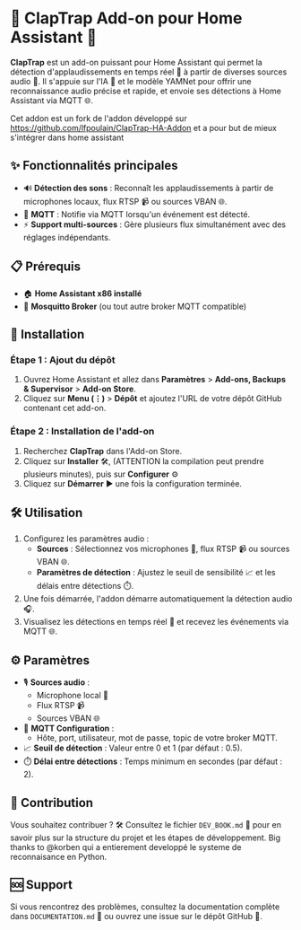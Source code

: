 # 🎉 ClapTrap Add-on pour Home Assistant 🎉

**ClapTrap** est un add-on puissant pour Home Assistant qui permet la détection d'applaudissements en temps réel 👏 à partir de diverses sources audio 🎤. Il s'appuie sur l'IA 🤖 et le modèle YAMNet pour offrir une reconnaissance audio précise et rapide, et envoie ses détections à Home Assistant via MQTT 🌐.

Cet addon est un fork de l'addon développé sur https://github.com/lfpoulain/ClapTrap-HA-Addon et a pour but de mieux s'intégrer dans home assistant

## ✨ Fonctionnalités principales

- 🔊 **Détection des sons** : Reconnaît les applaudissements à partir de microphones locaux, flux RTSP 📹 ou sources VBAN 🌐.
- 🔗 **MQTT** : Notifie via MQTT lorsqu'un événement est détecté.
- ⚡ **Support multi-sources** : Gère plusieurs flux simultanément avec des réglages indépendants.

## 📋 Prérequis

- 🏠 **Home Assistant x86 installé**
- 🔗 **Mosquitto Broker** (ou tout autre broker MQTT compatible)

## 🚀 Installation

### Étape 1 : Ajout du dépôt
1. Ouvrez Home Assistant et allez dans **Paramètres** > **Add-ons, Backups & Supervisor** > **Add-on Store**.
2. Cliquez sur **Menu (⋮)** > **Dépôt** et ajoutez l'URL de votre dépôt GitHub contenant cet add-on.

### Étape 2 : Installation de l'add-on
1. Recherchez **ClapTrap** dans l'Add-on Store.
2. Cliquez sur **Installer** 🛠️, (ATTENTION la compilation peut prendre plusieurs minutes), puis sur **Configurer** ⚙️
3. Cliquez sur **Démarrer** ▶️ une fois la configuration terminée.

## 🛠️ Utilisation

1. Configurez les paramètres audio :
   - **Sources** : Sélectionnez vos microphones 🎤, flux RTSP 📹 ou sources VBAN 🌐.
   - **Paramètres de détection** : Ajustez le seuil de sensibilité 📈 et les délais entre détections ⏱️.
2. Une fois démarrée, l'addon démarre automatiquement la détection audio 🎧.
3. Visualisez les détections en temps réel 👀 et recevez les événements via MQTT 🌐.

## ⚙️ Paramètres

- 🎙️ **Sources audio** :  
  - Microphone local 🎤  
  - Flux RTSP 📹  
  - Sources VBAN 🌐  
- 🔧 **MQTT Configuration** :  
  - Hôte, port, utilisateur, mot de passe, topic de votre broker MQTT.
- 📈 **Seuil de détection** : Valeur entre 0 et 1 (par défaut : 0.5).
- ⏱️ **Délai entre détections** : Temps minimum en secondes (par défaut : 2).

## 🤝 Contribution

Vous souhaitez contribuer ? 🛠️ Consultez le fichier `DEV_BOOK.md` 📘 pour en savoir plus sur la structure du projet et les étapes de développement.
Big thanks to @korben qui a entierement developpé le systeme de reconnaisance en Python.

## 🆘 Support

Si vous rencontrez des problèmes, consultez la documentation complète dans `DOCUMENTATION.md` 📖 ou ouvrez une issue sur le dépôt GitHub 🐙.
